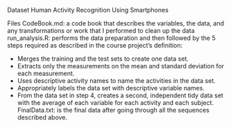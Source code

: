 
Dataset
Human Activity Recognition Using Smartphones

Files
CodeBook.md: a code book that describes the variables, the data, and any transformations or work that I performed to clean up the data
run_analysis.R: performs the data preparation and then followed by the 5 steps required as described in the course project’s definition:
- Merges the training and the test sets to create one data set. 
- Extracts only the measurements on the mean and standard deviation for each measurement.
- Uses descriptive activity names to name the activities in the data set. 
- Appropriately labels the data set with descriptive variable names.
- From the data set in step 4, creates a second, independent tidy data set with the average of each variable for each activity and each subject.
FinalData.txt: is the  final data after going through all the sequences described above.
